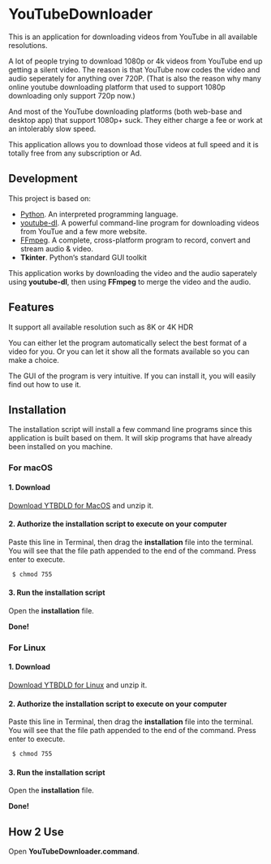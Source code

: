 # YouTubeDownloader


This is an application for downloading videos from YouTube in all available resolutions.

A lot of people trying to download 1080p or 4k videos from YouTube end up getting a silent video. The reason is that YouTube now codes the video and  audio seperately for anything over 720P. (That is also the reason why many online youtube downloading platform that used to support 1080p downloading only support 720p now.)

And most of the YouTube downloading platforms (both web-base and desktop app) that support 1080p+ suck. They either charge a fee or work at an intolerably slow speed.

This application allows you to download those videos at full speed and it is totally free from any subscription or Ad.





## Development

This project is based on:

- [Python](https://www.python.org/).  An interpreted programming language.
- [youtube-dl](https://ytdl-org.github.io/youtube-dl/). A powerful command-line program for downloading videos from YouTue and a few more website.
- [FFmpeg](https://ffmpeg.org/). A complete, cross-platform program to record, convert and stream audio & video.
- **Tkinter**. Python‘s standard GUI toolkit

This application works by downloading the video and the audio saperately using **youtube-dl**, then using **FFmpeg** to merge the video and the audio. 





## Features

It support all available resolution such as 8K or 4K HDR 

You can either let the program automatically select the best format of a video for you. Or you can let it show all the formats available so you can make a choice.

The GUI of the program is very intuitive. If you can install it, you will easily find out how to use it.





## Installation

The installation script will install a few command line programs since this application is built based on them. It will skip programs that have already been installed on you machine.




### For macOS

#### 1. Download
[Download YTBDLD for MacOS](https://github.com/yuehanui/YouTubeDownloader/raw/dev/YTBDLD%20for%20MacOS.zip) and unzip it.

#### 2. Authorize the installation script to execute on your computer



Paste this line in Terminal, then drag the **installation** file into the terminal. You will see that the file path appended to the end of the command. Press enter to execute.

```bash
 $ chmod 755 
```



#### 3. Run the installation script

Open the **installation** file.

**Done!**





### For Linux

#### 1. Download
[Download YTBDLD for Linux](https://github.com/yuehanui/YouTubeDownloader/raw/dev/YTBDLD%20for%20Linux.zip) and unzip it.




#### 2. Authorize the installation script to execute on your computer

Paste this line in Terminal, then drag the **installation** file into the terminal. You will see that the file path appended to the end of the command. Press enter to execute.

```bash
 $ chmod 755 
```



#### 3. Run the installation script

Open the **installation** file.

**Done!**





## How 2 Use

Open **YouTubeDownloader.command**.
